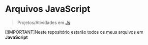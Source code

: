 # Arquivos JavaScript

> Projetos/Atividades em <a href="https://developer.mozilla.org/pt-BR/docs/Web/JavaScript">Js</a>

[!IMPORTANT]Neste repositório estarão todos os meus arquivos em <b>JavaScript</b>
